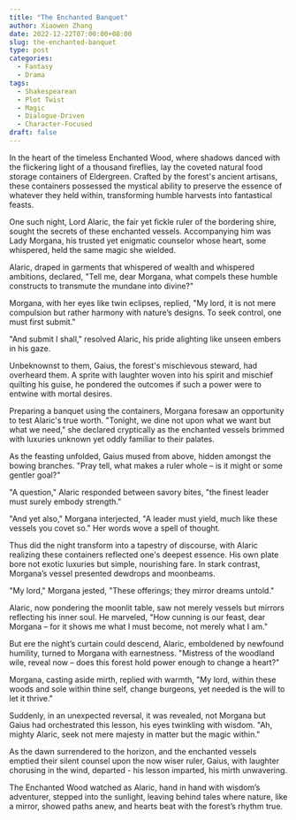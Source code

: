 ```yaml
---
title: "The Enchanted Banquet"
author: Xiaowen Zhang
date: 2022-12-22T07:00:00+08:00
slug: the-enchanted-banquet
type: post
categories:
  - Fantasy
  - Drama
tags:
  - Shakespearean
  - Plot Twist
  - Magic
  - Dialogue-Driven
  - Character-Focused
draft: false
---
```


In the heart of the timeless Enchanted Wood, where shadows danced with the flickering light of a thousand fireflies, lay the coveted natural food storage containers of Eldergreen. Crafted by the forest's ancient artisans, these containers possessed the mystical ability to preserve the essence of whatever they held within, transforming humble harvests into fantastical feasts. 

One such night, Lord Alaric, the fair yet fickle ruler of the bordering shire, sought the secrets of these enchanted vessels. Accompanying him was Lady Morgana, his trusted yet enigmatic counselor whose heart, some whispered, held the same magic she wielded. 

Alaric, draped in garments that whispered of wealth and whispered ambitions, declared, "Tell me, dear Morgana, what compels these humble constructs to transmute the mundane into divine?"

Morgana, with her eyes like twin eclipses, replied, "My lord, it is not mere compulsion but rather harmony with nature’s designs. To seek control, one must first submit."

"And submit I shall," resolved Alaric, his pride alighting like unseen embers in his gaze.

Unbeknownst to them, Gaius, the forest's mischievous steward, had overheard them. A sprite with laughter woven into his spirit and mischief quilting his guise, he pondered the outcomes if such a power were to entwine with mortal desires.

Preparing a banquet using the containers, Morgana foresaw an opportunity to test Alaric's true worth. "Tonight, we dine not upon what we want but what we need," she declared cryptically as the enchanted vessels brimmed with luxuries unknown yet oddly familiar to their palates.

As the feasting unfolded, Gaius mused from above, hidden amongst the bowing branches. "Pray tell, what makes a ruler whole – is it might or some gentler goal?"

"A question," Alaric responded between savory bites, "the finest leader must surely embody strength."

"And yet also," Morgana interjected, "A leader must yield, much like these vessels you covet so." Her words wove a spell of thought.

Thus did the night transform into a tapestry of discourse, with Alaric realizing these containers reflected one's deepest essence. His own plate bore not exotic luxuries but simple, nourishing fare. In stark contrast, Morgana’s vessel presented dewdrops and moonbeams.

"My lord," Morgana jested, "These offerings; they mirror dreams untold."

Alaric, now pondering the moonlit table, saw not merely vessels but mirrors reflecting his inner soul. He marveled, "How cunning is our feast, dear Morgana – for it shows me what I must become, not merely what I am."

But ere the night’s curtain could descend, Alaric, emboldened by newfound humility, turned to Morgana with earnestness. "Mistress of the woodland wile, reveal now – does this forest hold power enough to change a heart?"

Morgana, casting aside mirth, replied with warmth, "My lord, within these woods and sole within thine self, change burgeons, yet needed is the will to let it thrive."

Suddenly, in an unexpected reversal, it was revealed, not Morgana but Gaius had orchestrated this lesson, his eyes twinkling with wisdom. "Ah, mighty Alaric, seek not mere majesty in matter but the magic within."

As the dawn surrendered to the horizon, and the enchanted vessels emptied their silent counsel upon the now wiser ruler, Gaius, with laughter chorusing in the wind, departed - his lesson imparted, his mirth unwavering.

The Enchanted Wood watched as Alaric, hand in hand with wisdom’s adventurer, stepped into the sunlight, leaving behind tales where nature, like a mirror, showed paths anew, and hearts beat with the forest’s rhythm true.